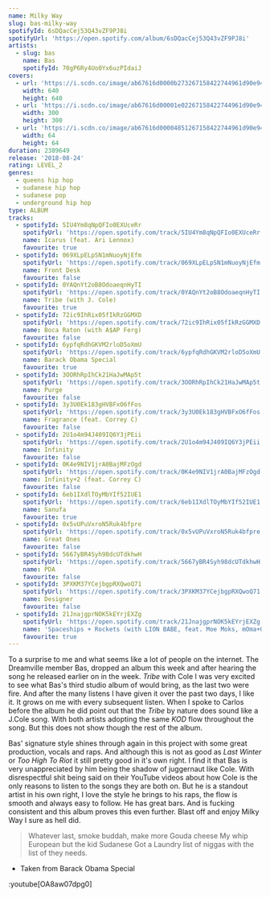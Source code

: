```yaml
---
name: Milky Way
slug: bas-milky-way
spotifyId: 6sDQacCej53Q43vZF9PJ8i
spotifyUrl: 'https://open.spotify.com/album/6sDQacCej53Q43vZF9PJ8i'
artists:
  - slug: bas
    name: Bas
    spotifyId: 70gP6Ry4Uo0Yx6uzPIdaiJ
covers:
  - url: 'https://i.scdn.co/image/ab67616d0000b273267158422744961d90e942b3'
    width: 640
    height: 640
  - url: 'https://i.scdn.co/image/ab67616d00001e02267158422744961d90e942b3'
    width: 300
    height: 300
  - url: 'https://i.scdn.co/image/ab67616d00004851267158422744961d90e942b3'
    width: 64
    height: 64
duration: 2389649
release: '2018-08-24'
rating: LEVEL_2
genres:
  - queens hip hop
  - sudanese hip hop
  - sudanese pop
  - underground hip hop
type: ALBUM
tracks:
  - spotifyId: 5IU4Ym8qNpQFIo0EXUceRr
    spotifyUrl: 'https://open.spotify.com/track/5IU4Ym8qNpQFIo0EXUceRr'
    name: Icarus (feat. Ari Lennox)
    favourite: true
  - spotifyId: 069XLpELpSN1mNuoyNjEfm
    spotifyUrl: 'https://open.spotify.com/track/069XLpELpSN1mNuoyNjEfm'
    name: Front Desk
    favourite: false
  - spotifyId: 0YAQnYt2oB8OdoaeqnHyTI
    spotifyUrl: 'https://open.spotify.com/track/0YAQnYt2oB8OdoaeqnHyTI'
    name: Tribe (with J. Cole)
    favourite: true
  - spotifyId: 72ic9IhRix05fIkRzGGMXD
    spotifyUrl: 'https://open.spotify.com/track/72ic9IhRix05fIkRzGGMXD'
    name: Boca Raton (with A$AP Ferg)
    favourite: false
  - spotifyId: 6ypfqRdhGKVM2rloD5oXmU
    spotifyUrl: 'https://open.spotify.com/track/6ypfqRdhGKVM2rloD5oXmU'
    name: Barack Obama Special
    favourite: true
  - spotifyId: 3OORhRpIhCk21HaJwMAp5t
    spotifyUrl: 'https://open.spotify.com/track/3OORhRpIhCk21HaJwMAp5t'
    name: Purge
    favourite: false
  - spotifyId: 3y3U0Ek183gHVBFxO6fFos
    spotifyUrl: 'https://open.spotify.com/track/3y3U0Ek183gHVBFxO6fFos'
    name: Fragrance (feat. Correy C)
    favourite: false
  - spotifyId: 2U1o4m94J409IQ6Y3jPEii
    spotifyUrl: 'https://open.spotify.com/track/2U1o4m94J409IQ6Y3jPEii'
    name: Infinity
    favourite: false
  - spotifyId: 0K4e9NIV1jrA0BajMFzOgd
    spotifyUrl: 'https://open.spotify.com/track/0K4e9NIV1jrA0BajMFzOgd'
    name: Infinity+2 (feat. Correy C)
    favourite: false
  - spotifyId: 6eb1IXdlTOyMbYIf52IUE1
    spotifyUrl: 'https://open.spotify.com/track/6eb1IXdlTOyMbYIf52IUE1'
    name: Sanufa
    favourite: true
  - spotifyId: 0x5vUPuVxroN5Ruk4bfpre
    spotifyUrl: 'https://open.spotify.com/track/0x5vUPuVxroN5Ruk4bfpre'
    name: Great Ones
    favourite: false
  - spotifyId: 5667yBR4Syh98dcUTdkhwH
    spotifyUrl: 'https://open.spotify.com/track/5667yBR4Syh98dcUTdkhwH'
    name: PDA
    favourite: false
  - spotifyId: 3PXKM37YCejbgpRXQwoQ71
    spotifyUrl: 'https://open.spotify.com/track/3PXKM37YCejbgpRXQwoQ71'
    name: Designer
    favourite: false
  - spotifyId: 21JnajgprNOK5kEYrjEXZg
    spotifyUrl: 'https://open.spotify.com/track/21JnajgprNOK5kEYrjEXZg'
    name: 'Spaceships + Rockets (with LION BABE, feat. Moe Moks, mOma+Guy)'
    favourite: true
---
```


To a surprise to me and what seems like a lot of people on the internet. The Dreamville member
Bas, dropped an album this week and after hearing the song he released earlier on in the week.
*Tribe* with Cole I was very excited to see what Bas's third studio album of would bring,
as the last two were fire. And after the many listens I have given it over the past two days,
I like it. It grows on me with every subsequent listen. When I spoke to Carlos before the
album he did point out that the *Tribe* by nature does sound like a J.Cole song. With both
artists adopting the same *KOD* flow throughout the song. But this does not show though the
rest of the album.

Bas' signature style shines through again in this project with some great production,
vocals and raps. And although this is not as good as *Last Winter* or *Too High To Riot*
it still pretty good in it's own right. I find it that Bas is very unappreciated by him
being the shadow of juggernaut like Cole. With disrespectful shit being said on their
YouTube videos about how Cole is the only reasons to listen to the songs they are both on.
But he is a standout artist in his own right, I love the style he brings to his raps,
the flow is smooth and always easy to follow. He has great bars. And is fucking consistent
and this album proves this even further. Blast off and enjoy Milky Way I sure as hell did.

> Whatever last, smoke buddah, make more Gouda cheese
> My whip European but the kid Sudanese
> Got a Laundry list of niggas with the list of they needs.
- Taken from Barack Obama Special

:youtube[OA8aw07dpg0]
